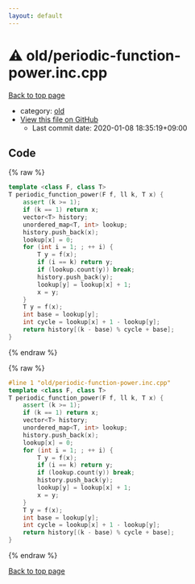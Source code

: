 ```yaml
---
layout: default
---
```


<!-- mathjax config similar to math.stackexchange -->
<script type="text/javascript" async
  src="https://cdnjs.cloudflare.com/ajax/libs/mathjax/2.7.5/MathJax.js?config=TeX-MML-AM_CHTML">
</script>
<script type="text/x-mathjax-config">
  MathJax.Hub.Config({
    TeX: { equationNumbers: { autoNumber: "AMS" }},
    tex2jax: {
      inlineMath: [ ['$','$'] ],
      processEscapes: true
    },
    "HTML-CSS": { matchFontHeight: false },
    displayAlign: "left",
    displayIndent: "2em"
  });
</script>

<script type="text/javascript" src="https://cdnjs.cloudflare.com/ajax/libs/jquery/3.4.1/jquery.min.js"></script>
<script src="https://cdn.jsdelivr.net/npm/jquery-balloon-js@1.1.2/jquery.balloon.min.js" integrity="sha256-ZEYs9VrgAeNuPvs15E39OsyOJaIkXEEt10fzxJ20+2I=" crossorigin="anonymous"></script>
<script type="text/javascript" src="../../assets/js/copy-button.js"></script>
<link rel="stylesheet" href="../../assets/css/copy-button.css" />


# :warning: old/periodic-function-power.inc.cpp

<a href="../../index.html">Back to top page</a>

* category: <a href="../../index.html#149603e6c03516362a8da23f624db945">old</a>
* <a href="{{ site.github.repository_url }}/blob/master/old/periodic-function-power.inc.cpp">View this file on GitHub</a>
    - Last commit date: 2020-01-08 18:35:19+09:00




## Code

<a id="unbundled"></a>
{% raw %}
```cpp
template <class F, class T>
T periodic_function_power(F f, ll k, T x) {
    assert (k >= 1);
    if (k == 1) return x;
    vector<T> history;
    unordered_map<T, int> lookup;
    history.push_back(x);
    lookup[x] = 0;
    for (int i = 1; ; ++ i) {
        T y = f(x);
        if (i == k) return y;
        if (lookup.count(y)) break;
        history.push_back(y);
        lookup[y] = lookup[x] + 1;
        x = y;
    }
    T y = f(x);
    int base = lookup[y];
    int cycle = lookup[x] + 1 - lookup[y];
    return history[(k - base) % cycle + base];
}

```
{% endraw %}

<a id="bundled"></a>
{% raw %}
```cpp
#line 1 "old/periodic-function-power.inc.cpp"
template <class F, class T>
T periodic_function_power(F f, ll k, T x) {
    assert (k >= 1);
    if (k == 1) return x;
    vector<T> history;
    unordered_map<T, int> lookup;
    history.push_back(x);
    lookup[x] = 0;
    for (int i = 1; ; ++ i) {
        T y = f(x);
        if (i == k) return y;
        if (lookup.count(y)) break;
        history.push_back(y);
        lookup[y] = lookup[x] + 1;
        x = y;
    }
    T y = f(x);
    int base = lookup[y];
    int cycle = lookup[x] + 1 - lookup[y];
    return history[(k - base) % cycle + base];
}

```
{% endraw %}

<a href="../../index.html">Back to top page</a>

